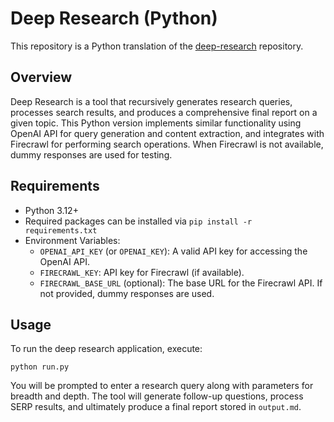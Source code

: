 # Deep Research (Python)

This repository is a Python translation of the [deep-research](https://github.com/dzhng/deep-research) repository.

## Overview

Deep Research is a tool that recursively generates research queries, processes search results, and produces a comprehensive final report on a given topic. This Python version implements similar functionality using OpenAI API for query generation and content extraction, and integrates with Firecrawl for performing search operations. When Firecrawl is not available, dummy responses are used for testing.

## Requirements

- Python 3.12+
- Required packages can be installed via `pip install -r requirements.txt`
- Environment Variables:
  - `OPENAI_API_KEY` (or `OPENAI_KEY`): A valid API key for accessing the OpenAI API.
  - `FIRECRAWL_KEY`: API key for Firecrawl (if available).
  - `FIRECRAWL_BASE_URL` (optional): The base URL for the Firecrawl API. If not provided, dummy responses are used.

## Usage

To run the deep research application, execute:

```
python run.py
```

You will be prompted to enter a research query along with parameters for breadth and depth. The tool will generate follow-up questions, process SERP results, and ultimately produce a final report stored in `output.md`.



